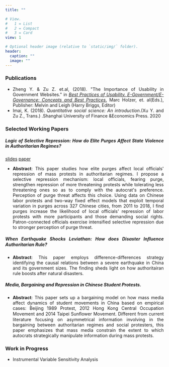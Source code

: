 ```yaml
---
title: ""

# View.
#   1 = List
#   2 = Compact
#   3 = Card
view: 1

# Optional header image (relative to `static/img/` folder).
header:
  caption: ""
  image: ""
---
```

<div style="text-align: justify">

 ### Publications

* Zheng Y. & Zu Z. et.al, (2018). "The Importance of Usability in Government Websites." in [*Best Practices of Usability. E-Government/E-Governance: Concepts and Best Practices*.](https://www.amazon.com/Government-Information-Technology-Management-Practices/dp/0999235958) Marc Holzer, et. al(Eds.), Publisher: Melvin and Leigh (Harry Briggs, Editor)
* Imai, K. (2018). *Quantitative social science: An introduction*.(Xu Y. and Zu Z., Trans.) .Shanghai University of Finance &Economics Press. 2020

 ### Selected Working Papers

 ##### Logic of Selective Repression: How do Elite Purges Affect State Violence in Authoritarian Regimes? 
 [slides](https://www.dropbox.com/s/xj2bpi490p0zdpz/slides.pdf?dl=0) [paper](https://www.dropbox.com/s/0qkisgldo0d3g0k/model%2Btheory.pdf?dl=0)
  
  * **Abstract**: This paper studies how elite purges affect local officials' repression of mass protests in authoritarian regimes. I propose a selective repression mechanism: local officials, fearing purge, strengthen repression of more threatening protests while tolerating less threatening ones so as to comply with the autocrat's preference. Perception of purge threat affects this choice. Using data on Chinese labor protests and two-way fixed effect models that exploit temporal variation in purges across 327 Chinese cities, from 2011 to 2018, I find purges increase the likelihood of local officials' repression of labor protests with more participants and those demanding social rights. Patron-connected officials exercise intensified selective repression due to stronger perception of purge threat.

 ##### When Earthquake Shocks Leviathan: How does Disaster Inﬂuence Authoritarian Rule?
   
   * **Abstract**: This paper employs difference-differences strategy identifying the causal relations between a severe earthquake in China and its government sizes. The finding sheds light on how authoritairan rule boosts after natural disasters.

 ##### Media, Bargaining and Repression in Chinese Student Protests.
   
   * **Abstract**: This paper sets up a bargaining model on how mass media affect dynamics of student movements in China based on empirical cases: Beijing 1989 Protest, 2012 Hong Kong Central Occupation Movement and 2014 Taipei Sunﬂower Movement. Different from current literature focusing on asymmetrical information involving in the bargaining between authoritarian regimes and social protesters, this paper emphasizes that mass media constrain the extent to which autocrats strategically manipulate information during mass protests.

 ### Work in Progress

  * Instrumental Variable Sensitivity Analysis 
</div>
